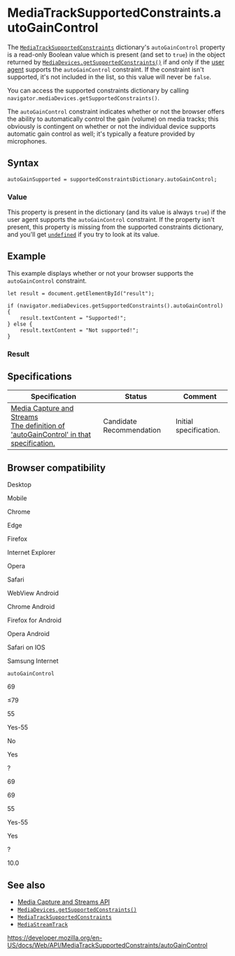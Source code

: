 # MediaTrackSupportedConstraints.autoGainControl

The [`MediaTrackSupportedConstraints`](../mediatracksupportedconstraints) dictionary's `autoGainControl` property is a read-only Boolean value which is present (and set to `true`) in the object returned by [`MediaDevices.getSupportedConstraints()`](../mediadevices/getsupportedconstraints) if and only if the [user agent](https://developer.mozilla.org/en-US/docs/Glossary/User_agent) supports the `autoGainControl` constraint. If the constraint isn't supported, it's not included in the list, so this value will never be `false`.

You can access the supported constraints dictionary by calling `navigator.mediaDevices.getSupportedConstraints()`.

The `autoGainControl` constraint indicates whether or not the browser offers the ability to automatically control the gain (volume) on media tracks; this obviously is contingent on whether or not the individual device supports automatic gain control as well; it's typically a feature provided by microphones.

## Syntax

    autoGainSupported = supportedConstraintsDictionary.autoGainControl;

### Value

This property is present in the dictionary (and its value is always `true`) if the user agent supports the `autoGainControl` constraint. If the property isn't present, this property is missing from the supported constraints dictionary, and you'll get [`undefined`](https://developer.mozilla.org/en-US/docs/Web/JavaScript/Reference/Global_Objects/undefined) if you try to look at its value.

## Example

This example displays whether or not your browser supports the `autoGainControl` constraint.

    let result = document.getElementById("result");

    if (navigator.mediaDevices.getSupportedConstraints().autoGainControl) {
        result.textContent = "Supported!";
    } else {
        result.textContent = "Not supported!";
    }

### Result

## Specifications

<table><thead><tr class="header"><th>Specification</th><th>Status</th><th>Comment</th></tr></thead><tbody><tr class="odd"><td><a href="https://w3c.github.io/mediacapture-main/#dom-mediatracksupportedconstraints-autogaincontrol">Media Capture and Streams<br />
<span class="small">The definition of 'autoGainControl' in that specification.</span></a></td><td><span class="spec-cr">Candidate Recommendation</span></td><td>Initial specification.</td></tr></tbody></table>

## Browser compatibility

Desktop

Mobile

Chrome

Edge

Firefox

Internet Explorer

Opera

Safari

WebView Android

Chrome Android

Firefox for Android

Opera Android

Safari on IOS

Samsung Internet

`autoGainControl`

69

≤79

55

Yes-55

No

Yes

?

69

69

55

Yes-55

Yes

?

10.0

## See also

- [Media Capture and Streams API](../media_streams_api)
- [`MediaDevices.getSupportedConstraints()`](../mediadevices/getsupportedconstraints)
- [`MediaTrackSupportedConstraints`](../mediatracksupportedconstraints)
- [`MediaStreamTrack`](../mediastreamtrack)

<a href="https://developer.mozilla.org/en-US/docs/Web/API/MediaTrackSupportedConstraints/autoGainControl" class="_attribution-link">https://developer.mozilla.org/en-US/docs/Web/API/MediaTrackSupportedConstraints/autoGainControl</a>
